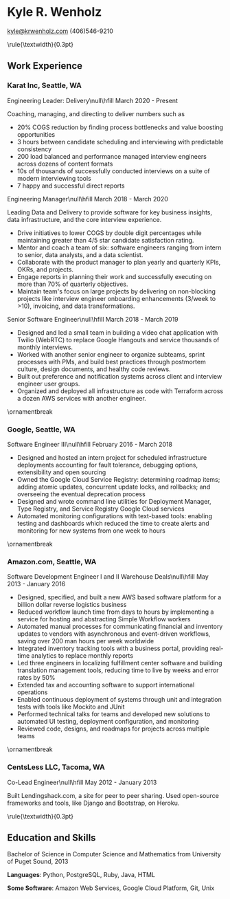 # Kyle R. Wenholz

<kyle@krwenholz.com>
(406)546-9210

\rule{\textwidth}{0.3pt}

## Work Experience

### Karat Inc, Seattle, WA

Engineering Leader: Delivery\null\hfill March 2020 - Present

Coaching, managing, and directing to deliver numbers such as

- 20% COGS reduction by finding process bottlenecks and value boosting opportunities
- 3 hours between candidate scheduling and interviewing with predictable consistency
- 200 load balanced and performance managed interview engineers across dozens of content formats
- 10s of thousands of successfully conducted interviews on a suite of modern interviewing tools
- 7 happy and successful direct reports

Engineering Manager\null\hfill March 2018 - March 2020

Leading Data and Delivery to provide software for key business insights, data infrastructure, and the core interview experience.

- Drive initiatives to lower COGS by double digit percentages while maintaining greater than 4/5 star candidate satisfaction rating.
- Mentor and coach a team of six: software engineers ranging from intern to senior, data analysts, and a data scientist.
- Collaborate with the product manager to plan yearly and quarterly KPIs, OKRs, and projects.
- Engage reports in planning their work and successfully executing on more than 70% of quarterly objectives.
- Maintain team's focus on large projects by delivering on non-blocking projects like interview engineer onboarding enhancements (3/week to >10), invoicing, and data transformations.

Senior Software Engineer\null\hfill March 2018 - March 2019

- Designed and led a small team in building a video chat application with Twilio (WebRTC) to replace Google Hangouts and service thousands of monthly interviews.
- Worked with another senior engineer to organize subteams, sprint processes with PMs, and build best practices through postmortem culture, design documents, and healthy code reviews.
- Built out preference and notification systems across client and interview engineer user groups.
- Organized and deployed all infrastructure as code with Terraform across a dozen AWS services with another engineer.

\ornamentbreak

### Google, Seattle, WA

Software Engineer III\null\hfill February 2016 - March 2018

- Designed and hosted an intern project for scheduled infrastructure
  deployments accounting for fault tolerance, debugging options,
  extensibility and open sourcing
- Owned the Google Cloud Service Registry: determining roadmap items;
  adding atomic updates, concurrent update locks, and rollbacks; and
  overseeing the eventual deprecation process
- Designed and wrote command line utilities for Deployment Manager,
  Type Registry, and Service Registry Google Cloud services
- Automated monitoring configurations with text-based tools: enabling testing
  and dashboards which reduced the time to create alerts and monitoring
  for new systems from one week to hours

\ornamentbreak

### Amazon.com, Seattle, WA

Software Development Engineer I and II Warehouse Deals\null\hfill May 2013 - January 2016

- Designed, specified, and built a new AWS based software platform for
  a billion dollar reverse logistics business
- Reduced workflow launch time from days to hours by implementing a
  service for hosting and abstracting Simple Workflow workers
- Automated manual processes for communicating financial and inventory
  updates to vendors with asynchronous and event-driven workflows, saving
  over 200 man hours per week worldwide
- Integrated inventory tracking tools with a business portal, providing
  real-time analytics to replace monthly reports
- Led three engineers in localizing fulfillment center software and
  building translation management tools, reducing time to live by weeks
  and error rates by 50%
- Extended tax and accounting software to support international operations
- Enabled continuous deployment of systems through unit and integration
  tests with tools like Mockito and JUnit
- Performed technical talks for teams and developed new solutions to
  automated UI testing, deployment configuration, and monitoring
- Reviewed code, designs, and roadmaps for projects across multiple teams

\ornamentbreak

### CentsLess LLC, Tacoma, WA

Co-Lead Engineer\null\hfill May 2012 - January 2013

Built Lendingshack.com, a site for peer to peer sharing. Used open-source frameworks and
tools, like Django and Bootstrap, on Heroku.

\rule{\textwidth}{0.3pt}

## Education and Skills

Bachelor of Science in Computer Science and Mathematics from University of
Puget Sound, 2013

**Languages**: Python, PostgreSQL, Ruby, Java, HTML

**Some Software**: Amazon Web Services, Google Cloud Platform, Git, Unix
